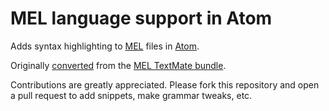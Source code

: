 # MEL language support in Atom

Adds syntax highlighting to
[MEL](http://en.wikipedia.org/wiki/Maya_Embedded_Language) files in
[Atom](https://atom.io/).

Originally [converted](http://atom.io/docs/latest/converting-a-text-mate-bundle)
from the [MEL TextMate bundle](https://github.com/textmate/mel.tmbundle.git).

Contributions are greatly appreciated. Please fork this repository and open a
pull request to add snippets, make grammar tweaks, etc.
